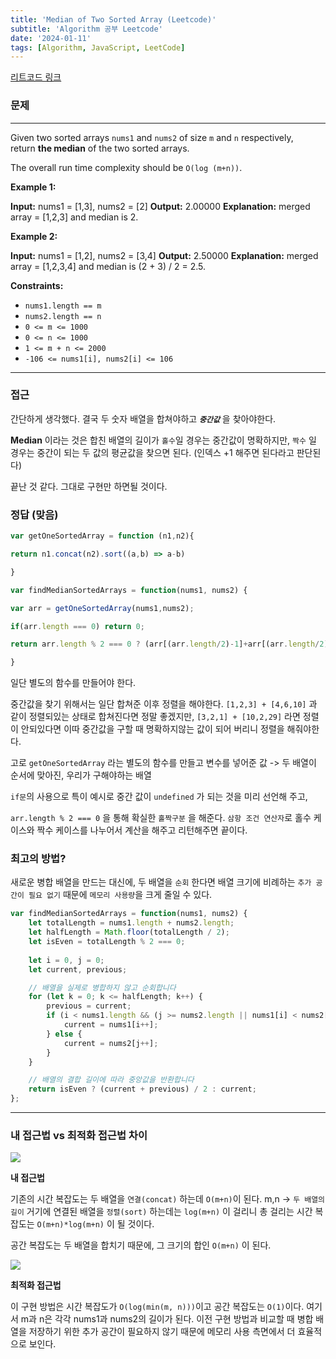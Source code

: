 ```yaml
---
title: 'Median of Two Sorted Array (Leetcode)'
subtitle: 'Algorithm 공부 Leetcode'
date: '2024-01-11'
tags: [Algorithm, JavaScript, LeetCode]
---
```


<span class="blogLink">[리트코드 링크](https://leetcode.com/problems/median-of-two-sorted-arrays/)</span>


### 문제

-----
Given two sorted arrays `nums1` and `nums2` of size `m` and `n` respectively, return **the median** of the two sorted arrays.

The overall run time complexity should be `O(log (m+n))`.

**Example 1:**

**Input:** nums1 = [1,3], nums2 = [2]
**Output:** 2.00000
**Explanation:** merged array = [1,2,3] and median is 2.

**Example 2:**

**Input:** nums1 = [1,2], nums2 = [3,4]
**Output:** 2.50000
**Explanation:** merged array = [1,2,3,4] and median is (2 + 3) / 2 = 2.5.

**Constraints:**

- `nums1.length == m`
- `nums2.length == n`
- `0 <= m <= 1000`
- `0 <= n <= 1000`
- `1 <= m + n <= 2000`
- `-106 <= nums1[i], nums2[i] <= 106`

----

### 접근

간단하게 생각했다. 결국 두 숫자 배열을 합쳐야하고 ***`중간값`*** 을 찾아야한다.

**Median** 이라는 것은
합친 배열의 길이가 `홀수`일 경우는 중간값이 명확하지만, `짝수` 일 경우는 중간이 되는 두 값의 평균값을 찾으면 된다. (인덱스 +1 해주면 된다라고 판단된다)

끝난 것 같다. 
그대로 구현만 하면될 것이다.


### 정답 (맞음)

```javascript
var getOneSortedArray = function (n1,n2){

return n1.concat(n2).sort((a,b) => a-b)

}

var findMedianSortedArrays = function(nums1, nums2) {

var arr = getOneSortedArray(nums1,nums2);

if(arr.length === 0) return 0;

return arr.length % 2 === 0 ? (arr[(arr.length/2)-1]+arr[(arr.length/2)])/2 : arr[Math.floor((arr.length)/2)]

}
```

일단 별도의 함수를 만들어야 한다.

중간값을 찾기 위해서는 일단 합쳐준 이후 정렬을 해야한다.
`[1,2,3] + [4,6,10]` 과 같이 정렬되있는 상태로 합쳐진다면 정말 좋겠지만, 
`[3,2,1] + [10,2,29]` 라면 정렬이 안되있다면 이따 중간값을 구할 때 명확하지않는 값이 되어 버리니 정렬을 해줘야한다.

고로 `getOneSortedArray` 라는 별도의 함수를 만들고 변수를 넣어준 값 -> 두 배열이 순서에 맞아진, 우리가 구해야하는 배열

`if문`의 사용으로 특이 예시로 중간 값이 `undefined` 가 되는 것을 미리 선언해 주고,

`arr.length % 2 === 0` 을 통해 확실한 `홀짝구분` 을 해준다. `삼항 조건 연산자`로 홀수 케이스와 짝수 케이스를 나누어서 계산을 해주고 리턴해주면 끝이다.


### 최고의 방법? 


새로운 병합 배열을 만드는 대신에, 두 배열을 `순회` 한다면 배열 크기에 비례하는 `추가 공간이 필요 없기` 때문에 `메모리 사용량`을 크게 줄일 수 있다.

```javascript
var findMedianSortedArrays = function(nums1, nums2) {
    let totalLength = nums1.length + nums2.length;
    let halfLength = Math.floor(totalLength / 2);
    let isEven = totalLength % 2 === 0;
    
    let i = 0, j = 0;
    let current, previous;

    // 배열을 실제로 병합하지 않고 순회합니다
    for (let k = 0; k <= halfLength; k++) {
        previous = current;
        if (i < nums1.length && (j >= nums2.length || nums1[i] < nums2[j])) {
            current = nums1[i++];
        } else {
            current = nums2[j++];
        }
    }

    // 배열의 결합 길이에 따라 중앙값을 반환합니다
    return isEven ? (current + previous) / 2 : current;
};
```
----------------------


### 내 접근법 vs 최적화 접근법 차이

<img class="blogImage" src="/blog/first_submit_median.png">

**내 접근법**

기존의 시간 복잡도는 두 배열을 `연결(concat)` 하는데 `O(m+n)`이 된다. m,n -> `두 배열의 길이`
거기에 연결된 배열을 `정렬(sort)` 하는데는 `log(m+n)` 이 걸리니
총 걸리는 시간 복잡도는 `O(m+n)*log(m+n)` 이 될 것이다.

공간 복잡도는 두 배열을 합치기 때문에, 그 크기의 합인 `O(m+n)` 이 된다.

<img class="blogImage" src="/blog/second_submit_median.png">

**최적화 접근법**

이 구현 방법은 시간 복잡도가 `O(log(min(m, n)))`이고 공간 복잡도는 `O(1)`이다. 
여기서 m과 n은 각각 nums1과 nums2의 길이가 된다. 
이전 구현 방법과 비교할 때 병합 배열을 저장하기 위한 추가 공간이 필요하지 않기 때문에 메모리 사용 측면에서 더 효율적으로 보인다.




